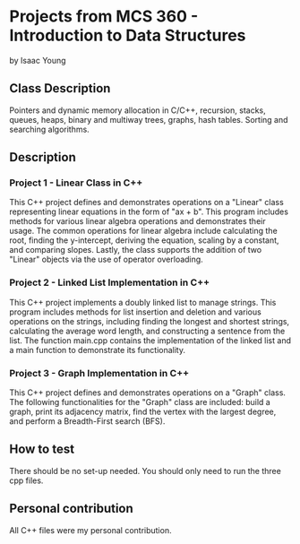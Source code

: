 # Projects from MCS 360 - Introduction to Data Structures

by Isaac Young

## Class Description

Pointers and dynamic memory allocation in C/C++, recursion, stacks, queues, heaps, binary and multiway trees, graphs, hash tables.
Sorting and searching algorithms.

## Description

### Project 1 - Linear Class in C++

This C++ project defines and demonstrates operations on a "Linear" class representing linear equations in the form of "ax + b".
This program includes methods for various linear algebra operations and demonstrates their usage.
The common operations for linear algebra include calculating the root, finding the y-intercept, deriving the equation, scaling by a constant, and comparing slopes.
Lastly, the class supports the addition of two "Linear" objects via the use of operator overloading.

### Project 2 - Linked List Implementation in C++

This C++ project implements a doubly linked list to manage strings. This program includes methods for list insertion and deletion and various operations on the strings, including finding the longest and shortest strings, calculating the average word length, and constructing a sentence from the list.
The function main.cpp contains the implementation of the linked list and a main function to demonstrate its functionality.

### Project 3 - Graph Implementation in C++

This C++ project defines and demonstrates operations on a "Graph" class.
The following functionalities for the "Graph" class are included: build a graph, print its adjacency matrix, find the vertex with the largest degree, and perform a Breadth-First search (BFS).

## How to test

There should be no set-up needed. You should only need to run the three cpp files.

## Personal contribution

All C++ files were my personal contribution. 
